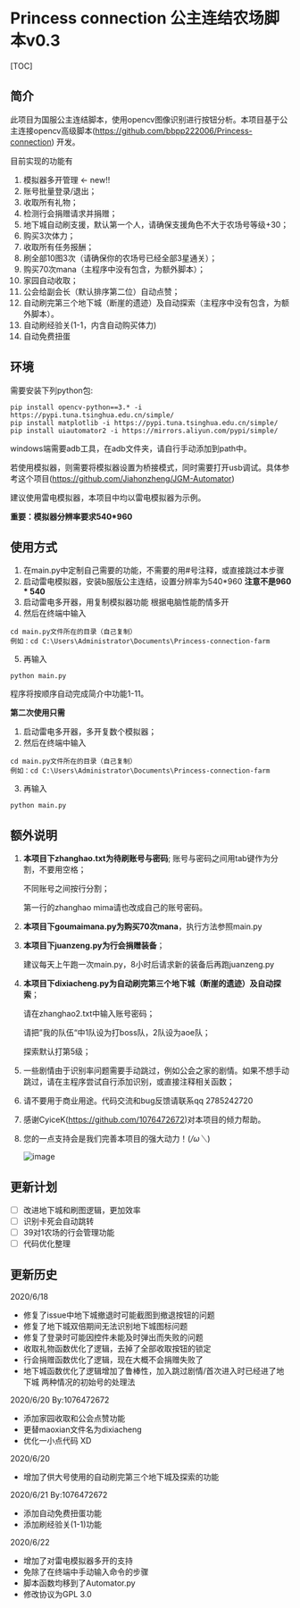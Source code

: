 # Princess connection 公主连结农场脚本v0.3

[TOC]

## 简介

此项目为国服公主连结脚本，使用opencv图像识别进行按钮分析。本项目基于公主连接opencv高级脚本(https://github.com/bbpp222006/Princess-connection) 开发。

目前实现的功能有

1. 模拟器多开管理 ← new!!
2. 账号批量登录/退出；
3. 收取所有礼物；
4. 检测行会捐赠请求并捐赠；
5. 地下城自动刷支援，默认第一个人，请确保支援角色不大于农场号等级+30；
6. 购买3次体力；
7. 收取所有任务报酬；
8. 刷全部10图3次（请确保你的农场号已经全部3星通关）；
9. 购买70次mana（主程序中没有包含，为额外脚本）；
10. 家园自动收取；
11. 公会给副会长（默认排序第二位）自动点赞；
12. 自动刷完第三个地下城（断崖的遗迹）及自动探索（主程序中没有包含，为额外脚本）。
13. 自动刷经验关(1-1，内含自动购买体力)
14. 自动免费扭蛋


## 环境

需要安装下列python包:

```
pip install opencv-python==3.* -i https://pypi.tuna.tsinghua.edu.cn/simple/
pip install matplotlib -i https://pypi.tuna.tsinghua.edu.cn/simple/
pip install uiautomator2 -i https://mirrors.aliyun.com/pypi/simple/
```

windows端需要adb工具，在adb文件夹，请自行手动添加到path中。

若使用模拟器，则需要将模拟器设置为桥接模式，同时需要打开usb调试。具体参考这个项目(https://github.com/Jiahonzheng/JGM-Automator)

建议使用雷电模拟器，本项目中均以雷电模拟器为示例。

**重要：模拟器分辨率要求540*960**


## 使用方式

1. 在main.py中定制自己需要的功能，不需要的用#号注释，或直接跳过本步骤
2. 启动雷电模拟器，安装b服版公主连结，设置分辨率为540*960   **注意不是960 * 540**
3. 启动雷电多开器，用复制模拟器功能 根据电脑性能酌情多开
4. 然后在终端中输入

```
cd main.py文件所在的目录（自己复制）
例如：cd C:\Users\Administrator\Documents\Princess-connection-farm
```

5. 再输入

```
python main.py
```

程序将按顺序自动完成简介中功能1-11。

**第二次使用只需**

1. 启动雷电多开器，多开复数个模拟器；
2. 然后在终端中输入

```
cd main.py文件所在的目录（自己复制）
例如：cd C:\Users\Administrator\Documents\Princess-connection-farm
```

3. 再输入

```
python main.py
```

## 额外说明

1. **本项目下zhanghao.txt为待刷账号与密码**;
   账号与密码之间用tab键作为分割，不要用空格；

   不同账号之间按行分割；

   第一行的zhanghao mima请也改成自己的账号密码。

2. **本项目下goumaimana.py为购买70次mana**，执行方法参照main.py

3. **本项目下juanzeng.py为行会捐赠装备**；

   建议每天上午跑一次main.py，8小时后请求新的装备后再跑juanzeng.py

4. **本项目下dixiacheng.py为自动刷完第三个地下城（断崖的遗迹）及自动探索**；

   请在zhanghao2.txt中输入账号密码；

   请把”我的队伍“中1队设为打boss队，2队设为aoe队；

   探索默认打第5级；

5. 一些剧情由于识别率问题需要手动跳过，例如公会之家的剧情。如果不想手动跳过，请在主程序尝试自行添加识别，或直接注释相关函数；

6. 请不要用于商业用途。代码交流和bug反馈请联系qq 2785242720

7. 感谢CyiceK(https://github.com/1076472672)对本项目的倾力帮助。

8. 您的一点支持会是我们完善本项目的强大动力！(*/ω＼*)

   ![image](https://s1.ax1x.com/2020/06/22/NYtMHs.jpg)

## 更新计划

- [ ] 改进地下城和刷图逻辑，更加效率
- [ ] 识别卡死会自动跳转
- [ ] 39对1农场的行会管理功能
- [ ] 代码优化整理

## 更新历史

2020/6/18

- 修复了issue中地下城撤退时可能截图到撤退按钮的问题
- 修复了地下城双倍期间无法识别地下城图标问题
- 修复了登录时可能因控件未能及时弹出而失败的问题
- 收取礼物函数优化了逻辑，去掉了全部收取按钮的锁定
- 行会捐赠函数优化了逻辑，现在大概不会捐赠失败了
- 地下城函数优化了逻辑增加了鲁棒性，加入跳过剧情/首次进入时已经进了地下城 两种情况的初始号的处理法

2020/6/20  By:1076472672

- 添加家园收取和公会点赞功能
- 更替maoxian文件名为dixiacheng
- 优化一小点代码 XD

2020/6/20

* 增加了供大号使用的自动刷完第三个地下城及探索的功能

2020/6/21  By:1076472672

- 添加自动免费扭蛋功能
- 添加刷经验关(1-1)功能

2020/6/22

* 增加了对雷电模拟器多开的支持
* 免除了在终端中手动输入命令的步骤
* 脚本函数均移到了Automator.py
* 修改协议为GPL 3.0
